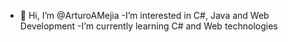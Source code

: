 - 👋 Hi, I’m @ArturoAMejia
-I’m interested in C#, Java and Web Development
-I’m currently learning C# and Web technologies


<!---
ArturoAMejia/ArturoAMejia is a ✨ special ✨ repository because its `README.md` (this file) appears on your GitHub profile.
You can click the Preview link to take a look at your changes.
--->
